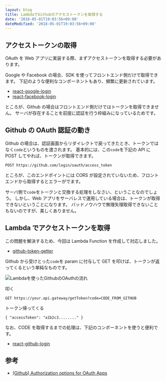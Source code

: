 ```yaml
---
layout: blog
title: LambdaでGithubのアクセストークンを取得する
date: '2018-05-01T19:03:56+09:00'
dateModified: '2018-05-01T19:03:56+09:00'
---
```


## アクセストークンの取得

OAuth を Web アプリに実装する際、まずアクセストークンを取得する必要があります。

Google や Facebook の場合、SDK を使ってフロントエンド側だけで取得できます。
下記のような便利なコンポーネントもあり、頻繁に更新されています。

- [react-google-login](https://github.com/anthonyjgrove/react-google-login)
- [react-facebook-login](https://github.com/keppelen/react-facebook-login)

ところが、Github の場合はフロントエンド側だけではトークンを取得できません。
サーバが存在することを前提に認証を行う枠組みになっているためです。

## Github の OAuth 認証の動き

Github の場合は、認証画面からリダイレクトで戻ってきたとき、トークンではなく`code`というものを渡されます。
基本的には、この`code`を下記の API に POST してやれば、トークンが取得できます。

```
POST https://github.com/login/oauth/access_token
```

ところが、このエンドポイントには CORS が設定されていないため、フロントエンドから取得するとエラーがでます。

サーバ側で`code`をトークンと交換する処理をしなさい、ということなのでしょう。
しかし、Web アプリをサーバレスで運用している場合は、トークンが取得できないということになります。
バッドノウハウで無理矢理取得できないこともないのですが、美しくありません。

## Lambda でアクセストークンを取得

この問題を解決するため、今回は Lambda Function を作成して対応しました。

- [github-token-getter](https://github.com/junkboy0315/github-token-getter)

Github から受けとった`code`を param に付与して GET を叩けば、トークンが返ってくるという単純なものです。

![Lambdaを使ったGithubのOAuthの流れ](../../static/blogImages/20180501.png)

叩く

```
GET https://your.api.gateway/getToken?code=CODE_FROM_GITHUB
```

トークン帰ってくる

```
{ "accessToken": "a1b2c3........" }
```

なお、CODE を取得するまでの処理は、下記のコンポーネントを使うと便利です。

- [react-github-login](https://github.com/checkr/react-github-login)

## 参考

- [(Github) Authorization options for OAuth Apps](https://developer.github.com/apps/building-oauth-apps/authorization-options-for-oauth-apps/#web-application-flow)

